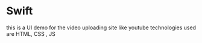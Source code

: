 # Swift
this is a UI demo for the video uploading site like youtube
technologies used are HTML, CSS , JS
